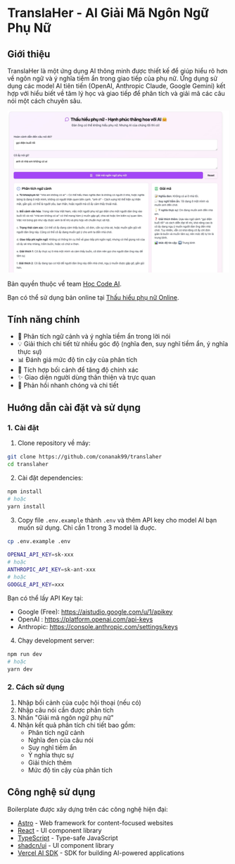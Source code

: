 # TranslaHer - AI Giải Mã Ngôn Ngữ Phụ Nữ

## Giới thiệu

TranslaHer là một ứng dụng AI thông minh được thiết kế để giúp hiểu rõ hơn về ngôn ngữ và ý nghĩa tiềm ẩn trong giao tiếp của phụ nữ. Ứng dụng sử dụng các model AI tiên tiến (OpenAI, Anthropic Claude, Google Gemini) kết hợp với hiểu biết về tâm lý học và giao tiếp để phân tích và giải mã các câu nói một cách chuyên sâu.

![TranslaHer](./public/woman-explain.jpg)

Bản quyền thuộc về team [Học Code AI](https://hoccodeai.com).

Bạn có thể sử dụng bản online tại [Thấu hiểu phụ nữ Online](https://hoccodeai.com/tools/thau-hieu-phu-nu).

## Tính năng chính

- 🧠 Phân tích ngữ cảnh và ý nghĩa tiềm ẩn trong lời nói
- 💡 Giải thích chi tiết từ nhiều góc độ (nghĩa đen, suy nghĩ tiềm ẩn, ý nghĩa thực sự)
- 📊 Đánh giá mức độ tin cậy của phân tích
- 🎯 Tích hợp bối cảnh để tăng độ chính xác
- ✨ Giao diện người dùng thân thiện và trực quan
- 🚀 Phản hồi nhanh chóng và chi tiết

## Huớng dẫn cài đặt và sử dụng

### 1. Cài đặt

1. Clone repository về máy:
```bash
git clone https://github.com/conanak99/translaher
cd translaher
```

2. Cài đặt dependencies:
```bash
npm install
# hoặc
yarn install
```

3. Copy file `.env.example` thành `.env` và thêm API key cho model AI bạn muốn sử dụng. Chỉ cần 1 trong 3 model là đuợc.

```bash
cp .env.example .env
```

```bash
OPENAI_API_KEY=sk-xxx
# hoặc
ANTHROPIC_API_KEY=sk-ant-xxx
# hoặc
GOOGLE_API_KEY=xxx
```

Bạn có thể lấy API Key tại:
- Google (Free): <https://aistudio.google.com/u/1/apikey>
- OpenAI : <https://platform.openai.com/api-keys>
- Anthropic: <https://console.anthropic.com/settings/keys>

4. Chạy development server:
```bash
npm run dev
# hoặc
yarn dev
```

### 2. Cách sử dụng

1. Nhập bối cảnh của cuộc hội thoại (nếu có)
2. Nhập câu nói cần được phân tích
3. Nhấn "Giải mã ngôn ngữ phụ nữ"
4. Nhận kết quả phân tích chi tiết bao gồm:
   - Phân tích ngữ cảnh
   - Nghĩa đen của câu nói
   - Suy nghĩ tiềm ẩn
   - Ý nghĩa thực sự
   - Giải thích thêm
   - Mức độ tin cậy của phân tích

## Công nghệ sử dụng

Boilerplate được xây dựng trên các công nghệ hiện đại:

- [Astro](https://astro.build) - Web framework for content-focused websites
- [React](https://reactjs.org) - UI component library
- [TypeScript](https://www.typescriptlang.org) - Type-safe JavaScript
- [shadcn/ui](https://ui.shadcn.com) - UI component library
- [Vercel AI SDK](https://sdk.vercel.ai/) - SDK for building AI-powered applications
